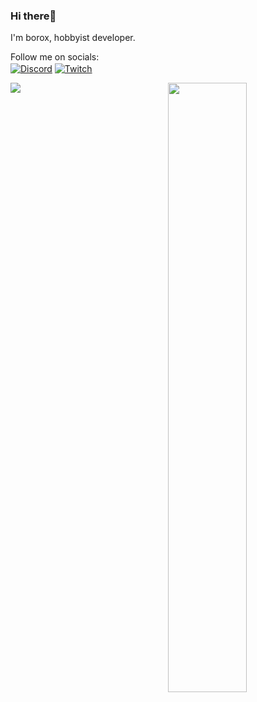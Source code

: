### Hi there👋
I'm borox, hobbyist developer.

Follow me on socials:
</br>
<a href="https://discord.com/users/314424536256872449" target="_blank"><img align="center" alt="Discord" src="https://img.shields.io/badge/-Discord-5865f2?style=flat&logo=discord&logoColor=white" /></a> <a href="https://twitch.tv/borooox" target="_blank"><img align="center" alt="Twitch" src="https://img.shields.io/badge/-Twitch-6441a5?style=flat&logo=twitch&logoColor=white" /></a>

<img width="50%" align="right" src="https://github-readme-stats.vercel.app/api/top-langs?username=borox345&theme=dark&hide_border=true&layout=compact&langs_count=6">


<img align='left' src="https://lanyard-profile-readme.vercel.app/api/314424536256872449?bg=00000000">
